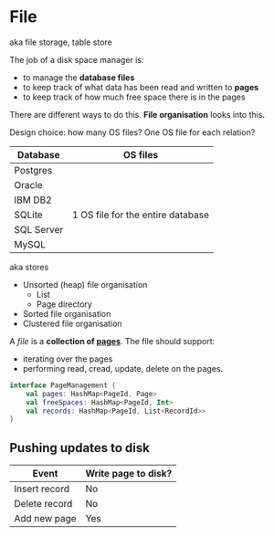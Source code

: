 # File

aka file storage, table store

The job of a disk space manager is:
* to manage the **database files**
* to keep track of what data has been read and written to **pages**
* to keep track of how much free space there is in the pages

There are different ways to do this. **File organisation** looks into this.

Design choice: how many OS files? One OS file for each relation?

Database   | OS files
-----------|--------------------
Postgres   |  
Oracle     | 
IBM DB2    | 
SQLite     | 1 OS file for the entire database
SQL Server |
MySQL      |

aka stores

* Unsorted (heap) file organisation
    * List
    * Page directory
* Sorted file organisation
* Clustered file organisation

A *file* is a **collection of [pages](page.md)**. The file should support:
* iterating over the pages
* performing read, cread, update, delete on the pages.



```kotlin
interface PageManagement {
    val pages: HashMap<PageId, Page>
    val freeSpaces: HashMap<PageId, Int>
    val records: HashMap<PageId, List<RecordId>>
}
```

## Pushing updates to disk

Event | Write page to disk?
-----|-----
Insert record | No
Delete record | No
Add new page | Yes

